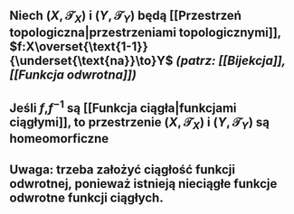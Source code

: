 ## Niech $(X,\mathcal{T}_X)$ i $(Y,\mathcal{T}_Y)$ będą [[Przestrzeń topologiczna|przestrzeniami topologicznymi]], $f:X\overset{\text{1-1}}{\underset{\text{na}}\to}Y$ *(patrz: [[Bijekcja]], [[Funkcja odwrotna]])*
## Jeśli $f$,$f^{-1}$  są [[Funkcja ciągła|funkcjami ciągłymi]], to przestrzenie $(X,\mathcal{T}_X)$ i $(Y,\mathcal{T}_Y)$ są **homeomorficzne**
## **Uwaga:** trzeba założyć ciągłość funkcji odwrotnej, ponieważ istnieją nieciągłe funkcje odwrotne funkcji ciągłych.
